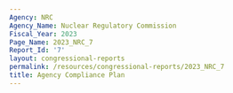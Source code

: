 ```yaml
---
Agency: NRC
Agency_Name: Nuclear Regulatory Commission
Fiscal_Year: 2023
Page_Name: 2023_NRC_7
Report_Id: '7'
layout: congressional-reports
permalink: /resources/congressional-reports/2023_NRC_7
title: Agency Compliance Plan
---
```

